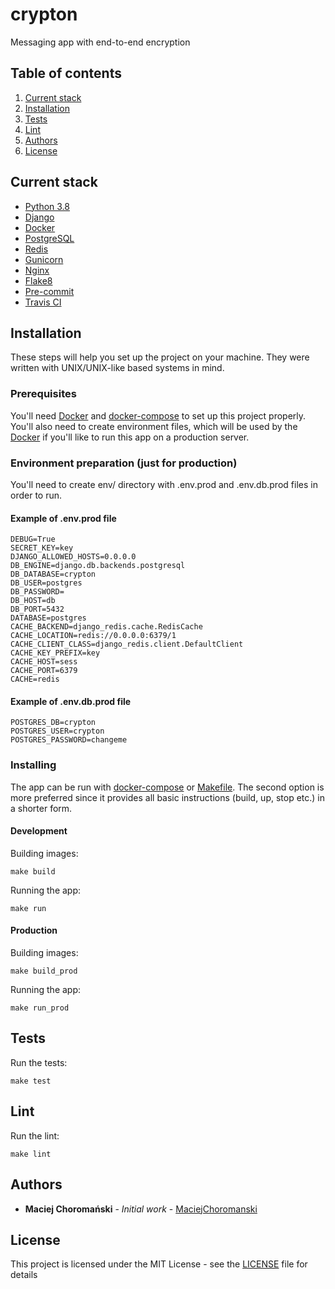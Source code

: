 # crypton
Messaging app with end-to-end encryption

## Table of contents
1. [Current stack](#current-stack)
2. [Installation](#installation)
3. [Tests](#tests)
4. [Lint](#lint)
5. [Authors](#authors)
6. [License](#license)

## Current stack
* [Python 3.8](https://www.python.org/)
* [Django](https://www.djangoproject.com/)
* [Docker](https://www.docker.com/)
* [PostgreSQL](https://www.postgresql.org/)
* [Redis](https://redis.io/)
* [Gunicorn](https://gunicorn.org/)
* [Nginx](https://www.nginx.com/)
* [Flake8](https://flake8.pycqa.org/en/latest/)
* [Pre-commit](https://pre-commit.com/)
* [Travis CI](https://travis-ci.com/)

## Installation
These steps will help you set up the project on your machine. They were written with UNIX/UNIX-like based systems in mind.

### Prerequisites
You'll need [Docker](https://www.docker.com/) and [docker-compose](https://docs.docker.com/compose/) to set up this project properly. You'll also need to create environment files, which will be used by the [Docker](https://www.docker.com/) if you'll like to run this app on a production server.

### Environment preparation (just for production)
You'll need to create env/ directory with .env.prod and .env.db.prod files in order to run.

#### Example of .env.prod file
```
DEBUG=True
SECRET_KEY=key
DJANGO_ALLOWED_HOSTS=0.0.0.0
DB_ENGINE=django.db.backends.postgresql
DB_DATABASE=crypton
DB_USER=postgres
DB_PASSWORD=
DB_HOST=db
DB_PORT=5432
DATABASE=postgres
CACHE_BACKEND=django_redis.cache.RedisCache
CACHE_LOCATION=redis://0.0.0.0:6379/1
CACHE_CLIENT_CLASS=django_redis.client.DefaultClient
CACHE_KEY_PREFIX=key
CACHE_HOST=sess
CACHE_PORT=6379
CACHE=redis
```

#### Example of .env.db.prod file
```
POSTGRES_DB=crypton
POSTGRES_USER=crypton
POSTGRES_PASSWORD=changeme
```

### Installing
The app can be run with [docker-compose](https://docs.docker.com/compose/) or [Makefile](Makefile). The second option is more preferred since it provides all basic instructions (build, up, stop etc.) in a shorter form.

#### Development
Building images:
```
make build
```

Running the app:
```
make run
```

#### Production
Building images:
```
make build_prod
```

Running the app:
```
make run_prod
```

## Tests
Run the tests:
```
make test
```

## Lint
Run the lint:
```
make lint
```

## Authors
* **Maciej Choromański** - *Initial work* - [MaciejChoromanski](https://github.com/MaciejChoromanski)

## License
This project is licensed under the MIT License - see the [LICENSE](LICENSE) file for details